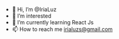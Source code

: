- 👋 Hi, I’m @IriaLuz
- 👀 I’m interested 
- 🌱 I’m currently learning React Js
- 📫 How to reach me irialuzs@gmail.com

<!---
IriaLuz/IriaLuz is a ✨ special ✨ repository because its `README.md` (this file) appears on your GitHub profile.
You can click the Preview link to take a look at your changes.
--->
